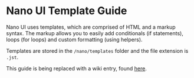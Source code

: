 # Nano UI Template Guide

Nano UI uses templates, which are comprised of HTML and a markup syntax. The markup allows you to easily add conditionals (if statements), loops (for loops) and custom formatting (using helpers).

Templates are stored in the `/nano/templates` folder and the file extension is `.jst`.

This guide is being replaced with a wiki entry, found [here](https://bay.ss13.me/en/Guides/coderbus/nanoui).
